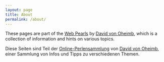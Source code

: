 ```yaml
---
layout: page
title: About
permalink: /about/
---
```


These pages are part of the
[Web Pearls](https://perlen.DavOh.de/) by
[David von Oheimb](https://David.von-Oheimb.de/),
which is a collection of information and hints on various topics.

Diese Seiten sind Teil der
[Online-Perlensammlung](https://perlen.DavOh.de/) von
[David von Oheimb](https://David.von-Oheimb.de/),
einer Sammlung von Infos und Tipps zu verschiedenen Themen.

<!--
This is the base Jekyll theme. You can find out more info about customizing your Jekyll theme, as well as basic Jekyll usage documentation at [jekyllrb.com](https://jekyllrb.com/)

You can find the source code for Minima at GitHub:
[jekyll][jekyll-organization] /
[minima](https://github.com/jekyll/minima)

You can find the source code for Jekyll at GitHub:
[jekyll][jekyll-organization] /
[jekyll](https://github.com/jekyll/jekyll)

[jekyll-organization]: https://github.com/jekyll
-->

